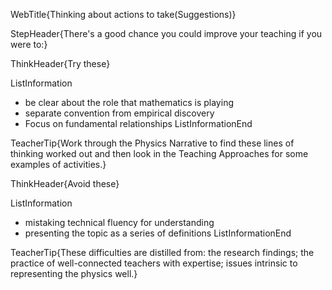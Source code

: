 WebTitle{Thinking about actions to take(Suggestions)}

StepHeader{There's a good chance you could improve your teaching if you were to:}

ThinkHeader{Try these}

ListInformation
- be clear about the role that mathematics is playing
- separate convention from empirical discovery
- Focus on fundamental relationships
ListInformationEnd

TeacherTip{Work through the Physics Narrative to find these lines of thinking worked out and then look in the Teaching Approaches for some examples of activities.}

ThinkHeader{Avoid these}

ListInformation
- mistaking technical fluency for understanding
- presenting the topic as a series of definitions
ListInformationEnd

TeacherTip{These difficulties are distilled from: the research findings; the practice of well-connected teachers with expertise; issues intrinsic to representing the physics well.}

